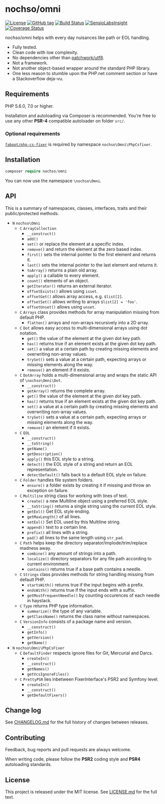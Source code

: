 # nochso/omni

[![License](https://poser.pugx.org/nochso/omni/license)](https://packagist.org/packages/nochso/omni)
[![GitHub tag](https://img.shields.io/github/tag/nochso/omni.svg)](https://github.com/nochso/omni/releases)
[![Build Status](https://travis-ci.org/nochso/omni.svg?branch=master)](https://travis-ci.org/nochso/omni)
[![SensioLabsInsight](https://insight.sensiolabs.com/projects/fbc0e55a-bc4d-4936-9d27-72dfb913c323/mini.png)](https://insight.sensiolabs.com/projects/fbc0e55a-bc4d-4936-9d27-72dfb913c323)
[![Coverage Status](https://coveralls.io/repos/github/nochso/omni/badge.svg?branch=master)](https://coveralls.io/github/nochso/omni?branch=master)

nochso/omni helps with every day nuisances like path or EOL handling.

- Fully tested.
- Clean code with low complexity.
- No dependencies other than [patchwork/utf8](https://packagist.org/packages/patchwork/utf8).
- Not a framework.
- Not another object-based wrapper around the standard PHP library.
- One less reason to stumble upon the PHP.net comment section or have a Stackoverflow deja-vu.

## Requirements
PHP 5.6.0, 7.0 or higher.

Installation and autoloading via Composer is recommended. You're free to use any other **PSR-4** compatible autoloader on folder `src/`.

### Optional requirements
[`fabpot/php-cs-fixer`](https://packagist.org/packages/fabpot/php-cs-fixer) is required by namespace `nochso\Omni\PhpCsfixer`.

## Installation
```php
composer require nochso/omni
```

You can now use the namespace `\nochso\Omni`.

## API
This is a summary of namespaces, classes, interfaces, traits and their public/protected methods.

- `N` `nochso\Omni`
    - `C` `ArrayCollection`
        - `__construct()`
        - `add()`
        - `set()` or replace the element at a specific index.
        - `remove()` and return the element at the zero based index.
        - `first()` sets the internal pointer to the first element and returns it.
        - `last()` sets the internal pointer to the last element and returns it.
        - `toArray()` returns a plain old array.
        - `apply()` a callable to every element.
        - `count()` elements of an object.
        - `getIterator()` returns an external iterator.
        - `offsetExists()` allows using `isset`.
        - `offsetGet()` allows array access, e.g. `$list[2]`.
        - `offsetSet()` allows writing to arrays `$list[2] = 'foo'`.
        - `offsetUnset()` allows using `unset`.
    - `C` `Arrays` class provides methods for array manipulation missing from default PHP.
        - `flatten()` arrays and non-arrays recursively into a 2D array.
    - `C` `Dot` allows easy access to multi-dimensional arrays using dot notation.
        - `get()` the value of the element at the given dot key path.
        - `has()` returns true if an element exists at the given dot key path.
        - `set()` a value at a certain path by creating missing elements and overwriting non-array values.
        - `trySet()` sets a value at a certain path, expecting arrays or missing elements along the way.
        - `remove()` an element if it exists.
    - `C` `DotArray` holds a multi-dimensional array and wraps the static API of `\nochso\Omni\Dot`.
        - `__construct()`
        - `getArray()` returns the complete array.
        - `get()` the value of the element at the given dot key path.
        - `has()` returns true if an element exists at the given dot key path.
        - `set()` a value at a certain path by creating missing elements and overwriting non-array values.
        - `trySet()` sets a value at a certain path, expecting arrays or missing elements along the way.
        - `remove()` an element if it exists.
    - `C` `EOL`
        - `__construct()`
        - `__toString()`
        - `getName()`
        - `getDescription()`
        - `apply()` this EOL style to a string.
        - `detect()` the EOL style of a string and return an EOL representation.
        - `detectDefault()` falls back to a default EOL style on failure.
    - `C` `Folder` handles file system folders.
        - `ensure()` a folder exists by creating it if missing and throw an exception on failure.
    - `C` `Multiline` string class for working with lines of text.
        - `create()` a new Multiline object using a preferred EOL style.
        - `__toString()` returns a single string using the current EOL style.
        - `getEol()` Get EOL style ending.
        - `getMaxLength()` of all lines.
        - `setEol()` Set EOL used by this Multiline string.
        - `append()` text to a certain line.
        - `prefix()` all lines with a string.
        - `pad()` all lines to the same length using `str_pad`.
    - `C` `Path` helps keep the directory separator/implode/trim/replace madness away.
        - `combine()` any amount of strings into a path.
        - `localize()` directory separators for any file path according to current environment.
        - `contains()` returns true if a base path contains a needle.
    - `C` `Strings` class provides methods for string handling missing from default PHP.
        - `startsWith()` returns true if the input begins with a prefix.
        - `endsWith()` returns true if the input ends with a suffix.
        - `getMostFrequentNeedle()` by counting occurences of each needle in haystack.
    - `C` `Type` returns PHP type information.
        - `summarize()` the type of any variable.
        - `getClassName()` returns the class name without namespaces.
    - `C` `VersionInfo` consists of a package name and version.
        - `__construct()`
        - `getInfo()`
        - `getVersion()`
        - `getName()`
- `N` `nochso\Omni\PhpCsFixer`
    - `C` `DefaultFinder` respects ignore files for Git, Mercurial and Darcs.
        - `createIn()`
        - `__construct()`
        - `getNames()`
        - `getVcsIgnoreFiles()`
    - `C` `PrettyPSR` lies inbetween FixerInterface's PSR2 and Symfony level.
        - `createIn()`
        - `__construct()`
        - `getDefaultFixers()`

## Change log
See [CHANGELOG.md](CHANGELOG.md) for the full history of changes between releases.

## Contributing
Feedback, bug reports and pull requests are always welcome.

When writing code, please follow the **PSR2** coding style and **PSR4** autoloading standards.

## License
This project is released under the MIT license. See [LICENSE.md](LICENSE.md) for the full text.
